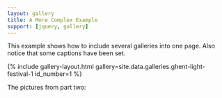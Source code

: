 ```yaml
---
layout: gallery
title: A More Complex Example
support: [jquery, gallery]
---
```


This example shows how to include several galleries into one page. Also notice that some captions have been set.

{% include gallery-layout.html gallery=site.data.galleries.ghent-light-festival-1 id_number=1 %}

The pictures from part two:

<!-- {% include gallery-layout.html gallery=site.data.galleries.ghent-light-festival-2 id_number=2 %} -->

